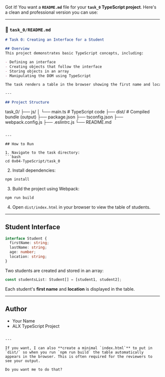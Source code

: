 Got it! You want a **`README.md`** file for your **`task_0` TypeScript project**. Here's a clean and professional version you can use:

---

### 📄 `task_0/README.md`

```markdown
# Task 0: Creating an Interface for a Student

## Overview
This project demonstrates basic TypeScript concepts, including:

- Defining an interface
- Creating objects that follow the interface
- Storing objects in an array
- Manipulating the DOM using TypeScript

The task renders a table in the browser showing the first name and location of each student.

---

## Project Structure

```

task\_0/
├── js/
│   └── main.ts         # TypeScript code
├── dist/               # Compiled bundle (output)
├── package.json
├── tsconfig.json
├── webpack.config.js
├── .eslintrc.js
└── README.md

````

---

## How to Run

1. Navigate to the task directory:
```bash
cd 0x04-TypeScript/task_0
````

2. Install dependencies:

```bash
npm install
```

3. Build the project using Webpack:

```bash
npm run build
```

4. Open `dist/index.html` in your browser to view the table of students.

---

## Student Interface

```ts
interface Student {
  firstName: string;
  lastName: string;
  age: number;
  location: string;
}
```

Two students are created and stored in an array:

```ts
const studentsList: Student[] = [student1, student2];
```

Each student's **first name** and **location** is displayed in the table.

---

## Author

* Your Name
* ALX TypeScript Project

```

---

If you want, I can also **create a minimal `index.html`** to put in `dist/` so when you run `npm run build` the table automatically appears in the browser. This is often required for the reviewers to see your output.  

Do you want me to do that?
```

